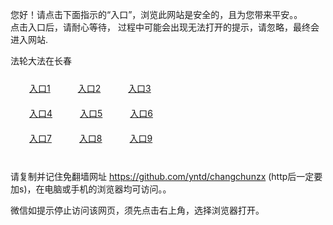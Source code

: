 您好！请点击下面指示的“入口”，浏览此网站是安全的，且为您带来平安。。 <br/>
点击入口后，请耐心等待， 过程中可能会出现无法打开的提示，请忽略，最终会进入网站. </br>

法轮大法在长春<br/>
<div style="padding:10px"><a style="margin:20px" target="_blank" href="https://d2ur6mqh6v6o68.cloudfront.net/2Qpsp?qiacsiss" id="ccLink1" rel="nofollow">入口1</a> <a target="_blank" style="margin:20px" href="https://d32tfl9u5wdwhu.cloudfront.net/2Qpsp?qajwncd" id="ccLink2" rel="nofollow">入口2</a> <a style="margin:20px" target="_blank" href="https://d1bp3ciod90r7r.cloudfront.net/2Qpsp?wulju" id="ccLink3" rel="nofollow">入口3</a></div>

<div style="padding:10px" ><a style="margin:20px" target="_blank" href="https://d2ur6mqh6v6o68.cloudfront.net/2Qpsp?qiacsiss" id="ccLink4" rel="nofollow">入口4</a> <a style="margin:20px" href="https://d32tfl9u5wdwhu.cloudfront.net/2Qpsp?qajwncd" target="_blank" id="ccLink5" rel="nofollow">入口5</a> <a style="margin:20px" href="https://d1bp3ciod90r7r.cloudfront.net/2Qpsp?wulju" target="_blank" id="ccLink6" rel="nofollow">入口6</a></div>

<div style="padding:10px"><a style="margin:20px" target="_blank" href="https://d2ur6mqh6v6o68.cloudfront.net/2Qpsp?qiacsiss" id="ccLink7" rel="nofollow">入口7</a> <a style="margin:20px" href="https://d32tfl9u5wdwhu.cloudfront.net/2Qpsp?qajwncd" target="_blank" id="ccLink8" rel="nofollow">入口8</a> <a style="margin:20px" target="_blank" href="https://d1bp3ciod90r7r.cloudfront.net/2Qpsp?wulju" id="ccLink9" rel="nofollow">入口9</a></div>

<br/>



请复制并记住免翻墙网址 https://github.com/yntd/changchunzx (http后一定要加s)，在电脑或手机的浏览器均可访问。。<br/>

微信如提示停止访问该网页，须先点击右上角，选择浏览器打开。
